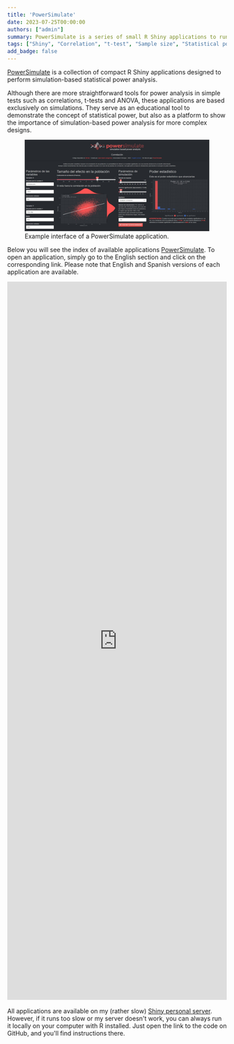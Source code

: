 ```yaml
---
title: 'PowerSimulate'
date: 2023-07-25T00:00:00
authors: ["admin"]
summary: PowerSimulate is a series of small R Shiny applications to run simulation-based power analyses.
tags: ["Shiny", "Correlation", "t-test", "Sample size", "Statistical power"]
add_badge: false
---
```


[PowerSimulate](https://shiny.jdl-svr.lat/PowerSimulate/) is a collection of compact R Shiny applications designed to perform simulation-based statistical power analysis. 

Although there are more straightforward tools for power analysis in simple tests such as correlations, t-tests and ANOVA, these applications are based exclusively on simulations. They serve as an educational tool to demonstrate the concept of statistical power, but also as a platform to show the importance of simulation-based power analysis for more complex designs.

<figure>
    <img src="interfaz.jpg"
         alt="Example interface of a PowerSimulate application">
    <figcaption>Example interface of a PowerSimulate application.</figcaption>
</figure>

Below you will see the index of available applications [PowerSimulate](https://shiny.jdl-svr.lat/PowerSimulate/). To open an application, simply go to the English section and click on the corresponding link. Please note that English and Spanish versions of each application are available. 

<html>
<head><title>Shiny App Iframe</title></head>
<body>
<iframe id="PowerSimulate" src="https://shiny.jdl-svr.lat/PowerSimulate" style="border: none; width: 100%; height: 1650px" frameborder="0"></iframe>
</body>
</html>

All applications are available on my (rather slow) [Shiny personal server](https://shiny.jdl-svr.lat/PowerSimulate/). However, if it runs too slow or my server doesn't work, you can always run it locally on your computer with R installed. Just open the link to the code on GitHub, and you'll find instructions there.
